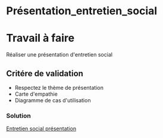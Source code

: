# Présentation_entretien_social

# Travail à faire

Réaliser une présentation d'entretien social 

## Critére de validation

- Respectez le thème de présentation
- Carte d'empathie
- Diagramme de cas d'utilisation

### Solution

[Entretien social présentation](https://docs.google.com/presentation/d/1puOg_L8VZfbEnNxRBcw6x4V1P_H0MGQqmOcXtZSpII4/edit?usp=sharing)
